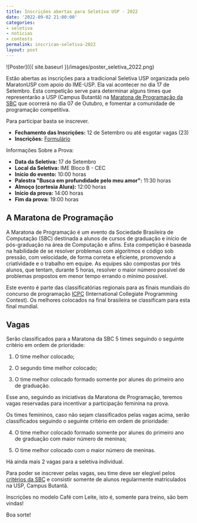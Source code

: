 ```yaml
---
title: Inscrições abertas para Seletiva USP - 2022
date: '2022-09-02 21:00:00'
categories:
- seletiva
- noticias
- contests
permalink: inscricao-seletiva-2022
layout: post
---
```


![Poster]({{ site.baseurl }}/images/poster_seletiva_2022.png)

Estão abertas as inscrições para a tradicional Seletiva USP organizada pelo MaratonUSP com apoio do IME-USP. Ela vai acontecer no dia 17 de Setembro. Esta competição serve para determinar alguns times que representarão a USP (Campus Butantã) na [Maratona de Programação da SBC](http://maratona.sbc.org.br/) que ocorrerá no dia 07 de Outubro, e fomentar a comunidade de programação competitiva.

Para participar basta se inscrever.
- **Fechamento das Inscrições:** 12 de Setembro ou até esgotar vagas (23)
- **Inscrições:** [Formulário](https://forms.gle/kVtuh7RBAJK4xe466)

Informações Sobre a Prova:
- **Data da Seletiva:** 17 de Setembro
- **Local da Seletiva:** IME Bloco B - CEC
- **Início do evento:** 10:00 horas
- **Palestra "Busca em profundidade pelo meu amor":** 11:30 horas
- **Almoço (cortesia Alura):** 12:00 horas
- **Início da prova:** 14:00 horas
- **Fim da prova:** 19:00 horas

## A Maratona de Programação
A Maratona de Programação é um evento da Sociedade Brasileira de Computação (SBC) destinada a alunos de cursos de graduação e início de pós-graduação na área de Computação e afins. Esta competição é baseada na habilidade de se resolver problemas com algoritmos e código sob pressão, com velocidade, de forma correta e eficiente, promovendo a criatividade e o trabalho em equipe. As equipes são compostas por três alunos, que tentam, durante 5 horas, resolver o maior número possível de problemas propostos em menor tempo errando o mínimo possível.

Este evento é parte das classificatórias regionais para as finais mundiais do concurso de programação [ICPC](http://icpc.baylor.edu) (International Collegiate Programming Contest). Os melhores colocados na final brasileira se classificam para esta final mundial.

## Vagas
Serão classificados para a Maratona da SBC 5 times seguindo o seguinte critério em ordem de prioridade: 

1) O time melhor colocado;

2) O segundo time melhor colocado;

3) O time melhor colocado formado somente por alunes do primeiro ano de graduação. 

Esse ano, seguindo as iniciativas da Maratona de Programação, teremos vagas reservadas para incentivar a participação feminina na prova. 

Os times femininos, caso não sejam classificados pelas vagas acima, serão classificados seguindo o seguinte critério em ordem de prioridade:  

4) O time melhor colocado formado somente por alunes do primeiro ano de graduação com maior número 
de meninas;

5) O time melhor colocado com o maior número de meninas.

Há ainda mais 2 vagas para a seletiva individual.

Para poder se inscrever pelas vagas, seu time deve ser elegível pelos [critérios da SBC](http://maratona.sbc.org.br/sobre22.html) e consistir somente de alunos regularmente matriculados na USP, Campus Butantã.

Inscrições no modelo Café com Leite, isto é, somente para treino, são bem vindas!

Boa sorte!
